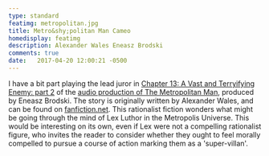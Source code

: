 ```yaml
---
type: standard
featimg: metropolitan.jpg
title: Metro&shy;politan Man Cameo
homedisplay: featimg
description: Alexander Wales Eneasz Brodski
comments: true
date:   2017-04-20 12:00:21 -0500
---
```


I have a bit part playing the lead juror in [Chapter 13: A Vast and Terryifying Enemy: part 2](http://www.hpmorpodcast.com/wp-content/uploads/episodes/MM_Ep_13.mp3) of the [audio production of The Metropolitan Man](http://www.hpmorpodcast.com/?page_id=1705), produced by Eneasz Brodski. The story is originally written by Alexander Wales, and can be found on [fanfiction.net](https://www.fanfiction.net/s/10360716/1/The-Metropolitan-Man).  This rationalist fiction wonders what might be going through the mind of Lex Luthor in the Metropolis Universe.  This would be interesting on its own, even if Lex were not a compelling rationalist figure, who invites the reader to consider whether they ought to feel morally compelled to pursue a course of action marking them as a 'super-villan'. 